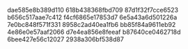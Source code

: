 dae585e8b389d110
618b438368fbd709
87d1f32f7cce6523
b656c517aae7c412
f4cf6865e17853d7
6e5a43a6d501226a
7e0bc848f571f331
8958c2ad40ea1fb6
bb85f84a9611eb92
4e86e0e57aaf2066
d7e4ea856e8feeaf
b87640ce0462718d
6bee427e56c12027
2938a306bf538d87
